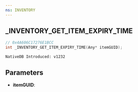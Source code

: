 ```yaml
---
ns: INVENTORY
---
```

## _INVENTORY_GET_ITEM_EXPIRY_TIME

```c
// 0x4A606C17276E1BCC
int _INVENTORY_GET_ITEM_EXPIRY_TIME(Any* itemGUID);
```

```
NativeDB Introduced: v1232
```

## Parameters
* **itemGUID**:
